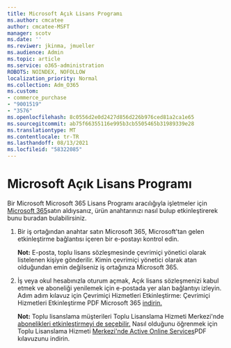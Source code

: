 ```yaml
---
title: Microsoft Açık Lisans Programı
ms.author: cmcatee
author: cmcatee-MSFT
manager: scotv
ms.date: ''
ms.reviwer: jkinma, jmueller
ms.audience: Admin
ms.topic: article
ms.service: o365-administration
ROBOTS: NOINDEX, NOFOLLOW
localization_priority: Normal
ms.collection: Adm_O365
ms.custom:
- commerce_purchase
- "9001519"
- "3576"
ms.openlocfilehash: 8c0556d2e0d2427d856d226b976ced81a2ca1e65
ms.sourcegitcommit: ab75f66355116e995b3cb5505465b31989339e28
ms.translationtype: MT
ms.contentlocale: tr-TR
ms.lasthandoff: 08/13/2021
ms.locfileid: "58322085"
---
```

# <a name="microsoft-open-license-program"></a>Microsoft Açık Lisans Programı

Bir Microsoft Microsoft 365 Lisans Programı aracılığıyla işletmeler için [Microsoft 365](https://go.microsoft.com/fwlink/p/?LinkID=613298)satın aldıysanız, ürün anahtarınızı nasıl bulup etkinleştirerek bunu buradan bulabilirsiniz.

1. Bir iş ortağından anahtar satın Microsoft 365, Microsoft'tan gelen etkinleştirme bağlantısı içeren bir e-postayı kontrol edin.

    **Not:** E-posta, toplu lisans sözleşmesinde çevrimiçi yönetici olarak listelenen kişiye gönderilir. Kimin çevrimiçi yönetici olarak atan olduğundan emin değilseniz iş ortağınıza Microsoft 365.
1. İş veya okul hesabınızla oturum açmak, Açık lisans sözleşmenizi kabul etmek ve aboneliği yenilemek için e-postada yer alan bağlantıyı izleyin. Adım adım kılavuz için Çevrimiçi Hizmetleri Etkinleştirme: Çevrimiçi Hizmetleri Etkinleştirme PDF Microsoft 365 [indirin.](https://go.microsoft.com/fwlink/p/?LinkId=618100)

    **Not:** Toplu lisanslama müşterileri Toplu Lisanslama Hizmeti Merkezi'nde [abonelikleri etkinleştirmeyi de seçebilir.](https://go.microsoft.com/fwlink/p/?LinkID=282016) Nasıl olduğunu öğrenmek için Toplu Lisanslama Hizmeti [Merkezi'nde Active Online Services](https://go.microsoft.com/fwlink/p/?LinkId=618096)PDF kılavuzunu indirin.
